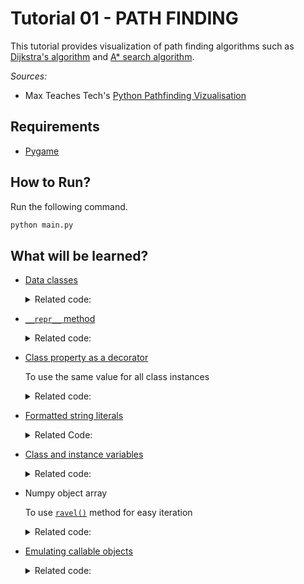 # Tutorial 01 - PATH FINDING

This tutorial provides visualization of path finding algorithms such as [Dijkstra's algorithm](https://en.wikipedia.org/wiki/Dijkstra%27s_algorithm) and [A\* search algorithm](https://en.wikipedia.org/wiki/A*_search_algorithm).

*Sources:*
- Max Teaches Tech's [Python Pathfinding Vizualisation](https://www.youtube.com/watch?v=QNpUN8gBeLY&t=844s)

## Requirements

- [Pygame](https://www.pygame.org/news)

## How to Run?

Run the following command.

```bash
python main.py
```

## What will be learned?

- [Data classes](https://docs.python.org/3/library/dataclasses.html)
  <details>
    <summary>Related code:</summary>
    https://github.com/seong-hun/python-tutorials/blob/3b8a6b7c1a433ce781308894812db1062123efe4/tutorial-01/main.py#L7-L14
  </details>
- [`__repr__` method](https://docs.python.org/3/reference/datamodel.html#object.__repr__)
  <details>
    <summary>Related code:</summary>
    https://github.com/seong-hun/python-tutorials/blob/33da9f2b0b4a2110206f109920e995e01fe4383c/tutorial-01/main.py#L36-L37
  </details>
- [Class property as a decorator](https://docs.python.org/3/library/functions.html#property)
  
  To use the same value for all class instances
  <details>
    <summary>Related code:</summary>
    https://github.com/seong-hun/python-tutorials/blob/33da9f2b0b4a2110206f109920e995e01fe4383c/tutorial-01/main.py#L39-L44
  </details>
- [Formatted string literals](https://docs.python.org/3/tutorial/inputoutput.html#formatted-string-literals)
  <details>
    <summary>Related Code:</summary>
    https://github.com/seong-hun/python-tutorials/blob/33da9f2b0b4a2110206f109920e995e01fe4383c/tutorial-01/main.py#L46-L48
  </details>
- [Class and instance variables](https://docs.python.org/3/tutorial/classes.html#class-and-instance-variables)
  <details>
    <summary>Related code:</summary>
    https://github.com/seong-hun/python-tutorials/blob/33da9f2b0b4a2110206f109920e995e01fe4383c/tutorial-01/main.py#L72-L73
  </details>
- Numpy object array

  To use [`ravel()`](https://numpy.org/doc/stable/reference/generated/numpy.ravel.html) method for easy iteration
  <details>
    <summary>Related code:</summary>
    https://github.com/seong-hun/python-tutorials/blob/33da9f2b0b4a2110206f109920e995e01fe4383c/tutorial-01/main.py#L76
  </details>
- [Emulating callable objects](https://docs.python.org/3/reference/datamodel.html#object.__call__)
  <details>
    <summary>Related code:</summary>
    https://github.com/seong-hun/python-tutorials/blob/33da9f2b0b4a2110206f109920e995e01fe4383c/tutorial-01/main.py#L114-L117
  </details>
